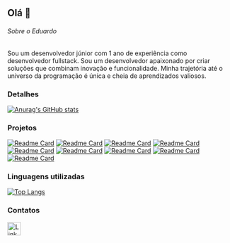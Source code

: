 ## Olá 👋

###### Sobre o Eduardo
Sou um desenvolvedor júnior com 1 ano de experiência como desenvolvedor fullstack. Sou um desenvolvedor apaixonado por criar soluções que combinam inovação e funcionalidade. Minha trajetória até o universo da programação é única e cheia de aprendizados valiosos.

### Detalhes

[![Anurag's GitHub stats](https://github-readme-stats.vercel.app/api?username=EduardoSa23&show_icons=true&theme=dark)](https://github.com/anuraghazra/github-readme-stats)

### Projetos

[![Readme Card](https://github-readme-stats.vercel.app/api/pin/?username=EduardoSa23&repo=todo-vue&theme=dark)](https://github.com/anuraghazra/github-readme-stats)
[![Readme Card](https://github-readme-stats.vercel.app/api/pin/?username=EduardoSa23&repo=calculadora_vue&theme=dark)](https://github.com/anuraghazra/github-readme-stats)
[![Readme Card](https://github-readme-stats.vercel.app/api/pin/?username=EduardoSa23&repo=evento_aniversario&theme=dark)](https://github.com/anuraghazra/github-readme-stats)
[![Readme Card](https://github-readme-stats.vercel.app/api/pin/?username=EduardoSa23&repo=sorteador_grunt&theme=dark)](https://github.com/anuraghazra/github-readme-stats)
[![Readme Card](https://github-readme-stats.vercel.app/api/pin/?username=EduardoSa23&repo=clone_disneyplus&theme=dark)](https://github.com/anuraghazra/github-readme-stats)
[![Readme Card](https://github-readme-stats.vercel.app/api/pin/?username=EduardoSa23&repo=pagina_filme&theme=dark)](https://github.com/anuraghazra/github-readme-stats)
[![Readme Card](https://github-readme-stats.vercel.app/api/pin/?username=EduardoSa23&repo=loja-ternos&theme=dark)](https://github.com/anuraghazra/github-readme-stats)
[![Readme Card](https://github-readme-stats.vercel.app/api/pin/?username=EduardoSa23&repo=restaurante_projeto3&theme=dark)](https://github.com/anuraghazra/github-readme-stats)
[![Readme Card](https://github-readme-stats.vercel.app/api/pin/?username=EduardoSa23&repo=loja-tenis&theme=dark)](https://github.com/anuraghazra/github-readme-stats)

### Linguagens utilizadas

[![Top Langs](https://github-readme-stats.vercel.app/api/top-langs/?username=EduardoSa23&layout=compact)](https://github.com/anuraghazra/github-readme-stats)

### Contatos

[<img src='https://img.shields.io/badge/LinkedIn-0077B5?style=for-the-badge&logo=linkedin&logoColor=white' alt='Linkedin' height='30'>](https://www.linkedin.com/in/sa-eduardo/)
